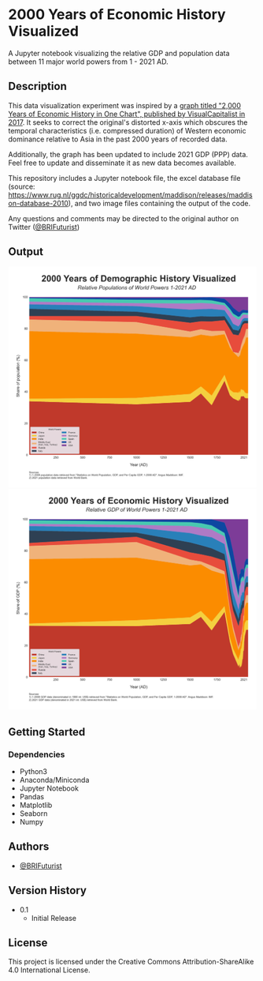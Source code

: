 # 2000 Years of Economic History Visualized

A Jupyter notebook visualizing the relative GDP and population data between 11 major world powers from 1 - 2021 AD.

## Description

This data visualization experiment was inspired by a [graph titled "2,000 Years of Economic History in One Chart", published by VisualCapitalist in 2017](/https://www.visualcapitalist.com/2000-years-economic-history-one-chart/). It seeks to correct the original's distorted x-axis which obscures the temporal characteristics (i.e. compressed duration) of Western economic dominance relative to Asia in the past 2000 years of recorded data.

Additionally, the graph has been updated to include 2021 GDP (PPP) data. Feel free to update and disseminate it as new data becomes available.

This repository includes a Jupyter notebook file, the excel database file (source: https://www.rug.nl/ggdc/historicaldevelopment/maddison/releases/maddison-database-2010), and two image files containing the output of the code.

Any questions and comments may be directed to the original author on Twitter ([@BRIFuturist](\https://twitter.com/BRIFuturist))

## Output

![relative-population-1_2021](https://github.com/BRIFuturist/2000-years-economic-history/blob/main/relative_population_1-2000.png)
![relative-gdp-1_2021](https://github.com/BRIFuturist/2000-years-economic-history/blob/main/relative_gdp_1-2000.png)

## Getting Started

### Dependencies

* Python3
* Anaconda/Miniconda
* Jupyter Notebook
* Pandas
* Matplotlib
* Seaborn
* Numpy

## Authors

* [@BRIFuturist](https://twitter.com/BRIFuturist)

## Version History

* 0.1
    * Initial Release

## License

This project is licensed under the Creative Commons Attribution-ShareAlike 4.0 International License.
